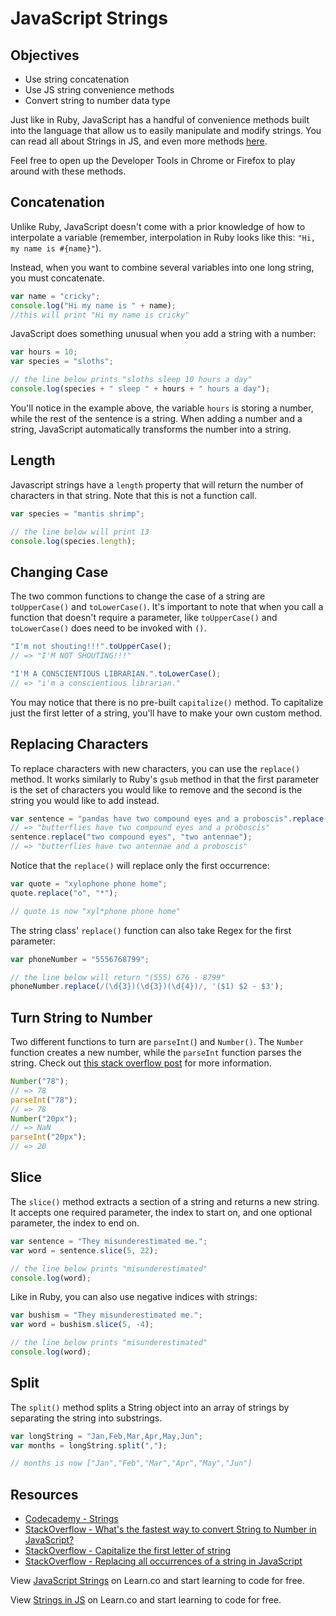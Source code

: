 # JavaScript Strings

## Objectives
+ Use string concatenation
+ Use JS string convenience methods 
+ Convert string to number data type


Just like in Ruby, JavaScript has a handful of convenience methods built into the language that allow us to easily manipulate and modify strings. You can read all about Strings in JS, and even more methods [here](https://developer.mozilla.org/en-US/docs/Web/JavaScript/Reference/Global_Objects/String).

Feel free to open up the Developer Tools in Chrome or Firefox to play around with these methods.

## Concatenation

Unlike Ruby, JavaScript doesn't come with a prior knowledge of how to interpolate a variable (remember, interpolation in Ruby looks like this: `"Hi, my name is #{name}"`). 

Instead, when you want to combine several variables into one long string, you must concatenate.

```js
var name = "cricky";
console.log("Hi my name is " + name);
//this will print "Hi my name is cricky"
```
JavaScript does something unusual when you add a string with a number:

```javascript
var hours = 10;
var species = "sloths";

// the line below prints "sloths sleep 10 hours a day"
console.log(species + " sleep " + hours + " hours a day");
```

You'll notice in the example above, the variable `hours` is storing a number, while the rest of the sentence is a string. When adding a number and a string, JavaScript automatically transforms the number into a string.

## Length

Javascript strings have a `length` property that will return the number of characters in that string.  Note that this is not a function call.

```javascript
var species = "mantis shrimp";

// the line below will print 13
console.log(species.length);
```

## Changing Case

The two common functions to change the case of a string are `toUpperCase()`  and `toLowerCase()`. It's important to note that when you call a function that doesn't require a parameter, like `toUpperCase()` and `toLowerCase()` does need to be invoked with `()`. 

```javascript
"I'm not shouting!!!".toUpperCase();
// => "I'M NOT SHOUTING!!!"

"I'M A CONSCIENTIOUS LIBRARIAN.".toLowerCase();
// => "i'm a conscientious librarian."
```
You may notice that there is no pre-built `capitalize()` method. To capitalize just the first letter of a string, you'll have to make your own custom method.

## Replacing Characters

To replace characters with new characters, you can use the `replace()` method. It works similarly to Ruby's `gsub` method in that the first parameter is the set of characters you would like to remove and the second is the string you would like to add instead.

```javascript
var sentence = "pandas have two compound eyes and a proboscis".replace("pandas", "butterflies");
// => "butterflies have two compound eyes and a proboscis"
sentence.replace("two compound eyes", "two antennae");
// => "butterflies have two antennae and a proboscis"
```

Notice that the `replace()` will replace only the first occurrence:

```javascript
var quote = "xylophone phone home";
quote.replace("o", "*");

// quote is now "xyl*phone phone home"
```

The string class' `replace()` function can also take Regex for the first parameter:

```javascript
var phoneNumber = "5556768799";

// the line below will return "(555) 676 - 8799"
phoneNumber.replace(/(\d{3})(\d{3})(\d{4})/, '($1) $2 - $3');
```

## Turn String to Number

Two different functions to turn are `parseInt(`) and `Number()`. The `Number` function creates a new number, while the `parseInt` function parses the string. Check out [this stack overflow post](http://stackoverflow.com/questions/4090518/what-is-the-difference-between-parseint-and-number) for more information. 

```javascript
Number("78");
// => 78
parseInt("78");
// => 78
Number("20px");
// => NaN
parseInt("20px");
// => 20

```

## Slice

The `slice()` method extracts a section of a string and returns a new string. It accepts one required parameter, the index to start on, and one optional parameter, the index to end on.

```javascript
var sentence = "They misunderestimated me.";
var word = sentence.slice(5, 22);

// the line below prints "misunderestimated"
console.log(word); 
```

Like in Ruby, you can also use negative indices with strings:

```javascript
var bushism = "They misunderestimated me.";
var word = bushism.slice(5, -4);

// the line below prints "misunderestimated"
console.log(word); 
```

## Split

The `split()` method splits a String object into an array of strings by separating the string into substrings.

```javascript
var longString = "Jan,Feb,Mar,Apr,May,Jun";
var months = longString.split(",");

// months is now ["Jan","Feb","Mar","Apr","May","Jun"]
```

## Resources

* [Codecademy -  Strings](http://www.codecademy.com/glossary/javascript/strings)
* [StackOverflow - What's the fastest way to convert String to Number in JavaScript?](http://stackoverflow.com/a/12862627/2890716)
* [StackOverflow - Capitalize the first letter of string](http://stackoverflow.com/a/1026087/2890716)
* [StackOverflow - Replacing all occurrences of a string in JavaScript](http://stackoverflow.com/a/1144788/2890716)

<p data-visibility='hidden'>View <a href='https://learn.co/lessons/intro-to-strings.js' title='JavaScript Strings'>JavaScript Strings</a> on Learn.co and start learning to code for free.</p>

<p class='util--hide'>View <a href='https://learn.co/lessons/intro-to-strings.js'>Strings in JS</a> on Learn.co and start learning to code for free.</p>
